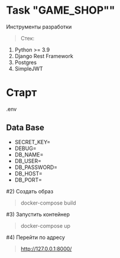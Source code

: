 # Task "GAME_SHOP""



Инструменты разработки
 > Стек:
1. Python >= 3.9
2. Django Rest Framework
3. Postgres
4. SimpleJWT



# Старт

.env
## Data Base
* SECRET_KEY=
* DEBUG=
* DB_NAME=
* DB_USER=
* DB_PASSWORD=
* DB_HOST=
* DB_PORT=



#2) Создать образ
> docker-compose build

#3) Запустить контейнер
> docker-compose up

#4)  Перейти по адресу
> http://127.0.0.1:8000/

